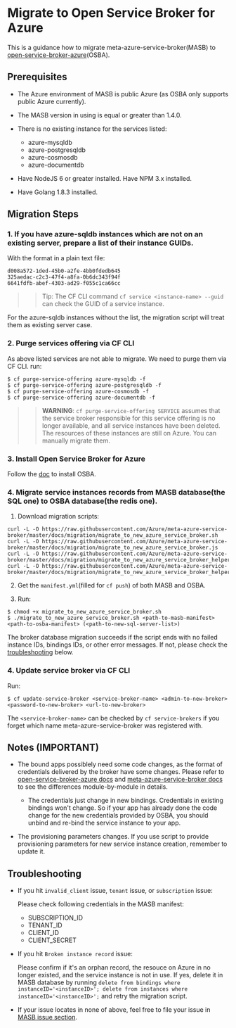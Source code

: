 # Migrate to Open Service Broker for Azure

This is a guidance how to migrate meta-azure-service-broker(MASB) to [open-service-broker-azure](https://github.com/Azure/open-service-broker-azure)(OSBA).

## Prerequisites

* The Azure environment of MASB is public Azure (as OSBA only supports public Azure currently). 

* The MASB version in using is equal or greater than 1.4.0.

* There is no existing instance for the services listed:
  * azure-mysqldb
  * azure-postgresqldb
  * azure-cosmosdb
  * azure-documentdb

* Have NodeJS 6 or greater installed. Have NPM 3.x installed.

* Have Golang 1.8.3 installed.

## Migration Steps

### 1. If you have azure-sqldb instances which are not on an existing server, prepare a list of their instance GUIDs.

With the format in a plain text file:

```
d008a572-1ded-45b0-a2fe-4bb0fdedb645
325aedac-c2c3-47f4-a8fa-0b6dc343f94f
6641fdfb-abef-4303-ad29-f055c1ca66cc
```

>>Tip: The CF CLI command `cf service <instance-name> --guid` can check the GUID of a service instance.

For the azure-sqldb instances without the list, the migration script will treat them as existing server case.

### 2. Purge services offering via CF CLI

As above listed services are not able to migrate. We need to purge them via CF CLI. run:

```
$ cf purge-service-offering azure-mysqldb -f
$ cf purge-service-offering azure-postgresqldb -f
$ cf purge-service-offering azure-cosmosdb -f
$ cf purge-service-offering azure-documentdb -f
```

>>**WARNING**: `cf purge-service-offering SERVICE` assumes that the service broker responsible for this service offering is no longer available, and all service instances have been deleted. The resources of these instances are still on Azure. You can manually migrate them.

### 3. Install Open Service Broker for Azure

Follow the [doc](https://github.com/Azure/open-service-broker-azure/tree/master/contrib/cf) to install OSBA.

### 4. Migrate service instances records from MASB database(the SQL one) to OSBA database(the redis one).

1. Download migration scripts:

```
curl -L -O https://raw.githubusercontent.com/Azure/meta-azure-service-broker/master/docs/migration/migrate_to_new_azure_service_broker.sh
curl -L -O https://raw.githubusercontent.com/Azure/meta-azure-service-broker/master/docs/migration/migrate_to_new_azure_service_broker.js
curl -L -O https://raw.githubusercontent.com/Azure/meta-azure-service-broker/master/docs/migration/migrate_to_new_azure_service_broker_helper_pc.go
curl -L -O https://raw.githubusercontent.com/Azure/meta-azure-service-broker/master/docs/migration/migrate_to_new_azure_service_broker_helper_bc.go
```

2. Get the `manifest.yml`(filled for `cf push`) of both MASB and OSBA.

3. Run:

```
$ chmod +x migrate_to_new_azure_service_broker.sh
$ ./migrate_to_new_azure_service_broker.sh <path-to-masb-manifest> <path-to-osba-manifest> (<path-to-new-sql-server-list>)
```

The broker database migration succeeds if the script ends with no failed instance IDs, bindings IDs, or other error messages. If not, please check the [troubleshooting](#troubleshooting) below.

### 4. Update service broker via CF CLI

Run:

```
$ cf update-service-broker <service-broker-name> <admin-to-new-broker> <password-to-new-broker> <url-to-new-broker>
```

The `<service-broker-name>` can be checked by `cf service-brokers` if you forget which name meta-azure-service-broker was registered with.

## Notes (IMPORTANT)

* The bound apps possiblely need some code changes, as the format of credentials delivered by the broker have some changes. Please refer to [open-service-broker-azure docs](https://github.com/Azure/open-service-broker-azure/tree/master/docs/modules) and [meta-azure-service-broker docs](https://github.com/Azure/meta-azure-service-broker/tree/master/docs) to see the differences module-by-module in details.

  * The credentials just change in new bindings. Credentials in existing bindings won't change. So if your app has already done the code change for the new credentials provided by OSBA, you should unbind and re-bind the service instance to your app.

* The provisioning parameters changes. If you use script to provide provisioning parameters for new service instance creation, remember to update it.

## Troubleshooting

* If you hit `invalid_client` issue, `tenant` issue, or `subscription` issue:

  Please check following credentials in the MASB manifest:
    * SUBSCRIPTION_ID
    * TENANT_ID
    * CLIENT_ID
    * CLIENT_SECRET
  
* If you hit `Broken instance record` issue:
  
  Please confirm if it's an orphan record, the resouce on Azure in no longer existed, and the service instance is not in use. If yes, delete it in MASB database by running `delete from bindings where instanceID='<instanceID>'; delete from instances where instanceID='<instanceID>';` and retry the migration script.
  
* If your issue locates in none of above, feel free to file your issue in [MASB issue section](https://github.com/Azure/meta-azure-service-broker/issues).